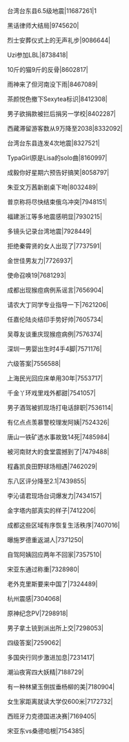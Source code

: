 台湾台东县6.5级地震|11687261|1

黑话律师大结局|9745620|

烈士安葬仪式上的无声礼步|9086644|

Uzi参加LBL|8738418|

10斤的猫9斤的反骨|8602817|

雨神来了但河南没下雨|8467089|

茶颜悦色撤下Sexytea标识|8412308|

男子欲捐款被拦后捐另一学校|8402287|

西藏滞留游客数从9万降至2038|8332092|

台湾台东县连发4次地震|8327521|

TypaGirl原是Lisa的solo曲|8160997|

成毅你好星期六预告好搞笑|8058797|

朱亚文万茜新剧桌下吻|8032489|

普京称将尽快结束俄乌冲突|7948151|

福建浙江等多地震感明显|7930215|

多镜头记录台湾地震|7928449|

拒绝秦霄贤的女人出现了|7737591|

金世佳男友力|7726937|

使命召唤19|7681293|

成都出现猴痘病例系谣言|7656904|

请农大丁同学专业指导一下|7621206|

任嘉伦陆炎结印手势好帅|7605734|

吴尊友谈重庆现猴痘病例|7576374|

深圳一男婴出生时4手4脚|7571176|

六级答案|7556588|

上海民光回应床单用30年|7553717|

千金丫环戏里戏外都甜|7541057|

男子酒驾被抓现场打电话辞职|7536114|

有亿点点羡慕警校理发阿姨|7524326|

唐山一铁矿透水事故致14死|7485984|

被河南财大的食堂震撼到了|7479488|

程鑫凯良田野球场相遇|7462029|

东八区评分降至2.1|7439855|

李沁请君现场台词爆发力|7434157|

金字塔内部真实的样子|7412206|

成都这些区域有序恢复生活秩序|7407016|

曝施罗德重返湖人|7371250|

自驾阿姨回应两年不回家|7357510|

宋亚东通过称重|7328980|

老外克里斯要来中国了|7324489|

杭州震感|7304068|

原神纪念PV|7298918|

男子拿土铳到派出所上交|7298053|

四级答案|7259062|

多国央行同步激进加息|7231417|

潮汕夜宵四大妖精|7188729|

有一种林黛玉倒拔垂杨柳的美|7180904|

女生家距离就读大学仅600米|7172732|

西班牙力克德国进决赛|7169405|

宋亚东vs桑德哈根|7154385|

